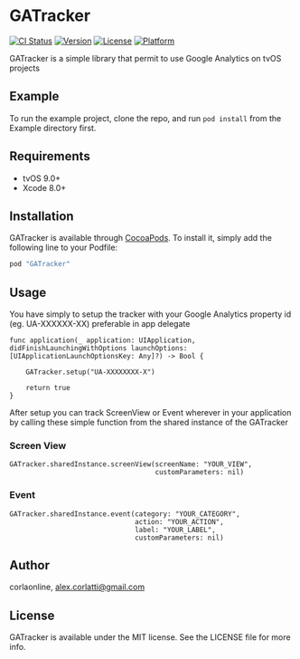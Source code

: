 # GATracker

[![CI Status](http://img.shields.io/travis/corlaonline/GATracker.svg?style=flat)](https://travis-ci.org/corlaonline/GATracker)
[![Version](https://img.shields.io/cocoapods/v/GATracker.svg?style=flat)](http://cocoapods.org/pods/GATracker)
[![License](https://img.shields.io/cocoapods/l/GATracker.svg?style=flat)](http://cocoapods.org/pods/GATracker)
[![Platform](https://img.shields.io/cocoapods/p/GATracker.svg?style=flat)](http://cocoapods.org/pods/GATracker)

GATracker is a simple library that permit to use Google Analytics on tvOS projects

## Example

To run the example project, clone the repo, and run `pod install` from the Example directory first.

## Requirements

- tvOS 9.0+
- Xcode 8.0+

## Installation

GATracker is available through [CocoaPods](http://cocoapods.org). To install
it, simply add the following line to your Podfile:

```ruby
pod "GATracker"
```

## Usage
You have simply to setup the tracker with your Google Analytics property id (eg. UA-XXXXXX-XX) preferable in app delegate

```
func application(_ application: UIApplication, didFinishLaunchingWithOptions launchOptions: [UIApplicationLaunchOptionsKey: Any]?) -> Bool {
      
 	GATracker.setup("UA-XXXXXXXX-X")
      
   	return true
}
```

After setup you can track ScreenView or Event wherever in your application by calling these simple function from the shared instance of the GATracker
### Screen View

```
GATracker.sharedInstance.screenView(screenName: "YOUR_VIEW",
                                    customParameters: nil)
```

### Event

```
GATracker.sharedInstance.event(category: "YOUR_CATEGORY",
                               action: "YOUR_ACTION",
                               label: "YOUR_LABEL",
                               customParameters: nil)
```

## Author

corlaonline, alex.corlatti@gmail.com

## License

GATracker is available under the MIT license. See the LICENSE file for more info.
